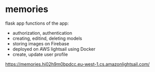 # memories
flask app
functions of the app:
- authorization, authentication
- creating, editind, deleting models
- storing images on Firebase
- deployed on AWS lightsail using Docker
- create, update user profile

https://memories.hj02h9m0bpdcc.eu-west-1.cs.amazonlightsail.com/
